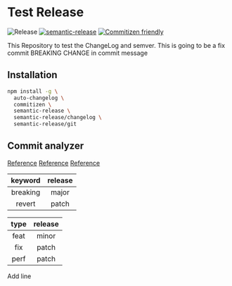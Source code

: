# Test Release

![Release](https://github.com/gopisaba/test-release/workflows/Release/badge.svg)
[![semantic-release](https://img.shields.io/badge/%20%20%F0%9F%93%A6%F0%9F%9A%80-semantic--release-e10079.svg)](https://github.com/semantic-release/semantic-release)
[![Commitizen friendly](https://img.shields.io/badge/commitizen-friendly-brightgreen.svg)](http://commitizen.github.io/cz-cli/)

This Repository to test the ChangeLog and semver.
This is going to be a fix commit
BREAKING CHANGE in commit message

## Installation

```bash
npm install -g \
  auto-changelog \
  commitizen \
  semantic-release \
  semantic-release/changelog \
  semantic-release/git
```

## Commit analyzer

[Reference](https://github.com/semantic-release/commit-analyzer/blob/master/lib/default-release-rules.js)
[Reference](https://github.com/semantic-release/commit-analyzer#releaserules)
[Reference](https://www.conventionalcommits.org/en/v1.0.0/#summary)

| **keyword**  | **release** |
| :------: | :-----: |
| breaking |  major  |
|  revert  |  patch  |

| **type**  | **release** |
| :---: | :-----: |
| feat  |  minor  |
|  fix  |  patch  |
| perf  |  patch  |




Add line
